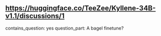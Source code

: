 ## https://huggingface.co/TeeZee/Kyllene-34B-v1.1/discussions/1

contains_question: yes
question_part: A bagel finetune?